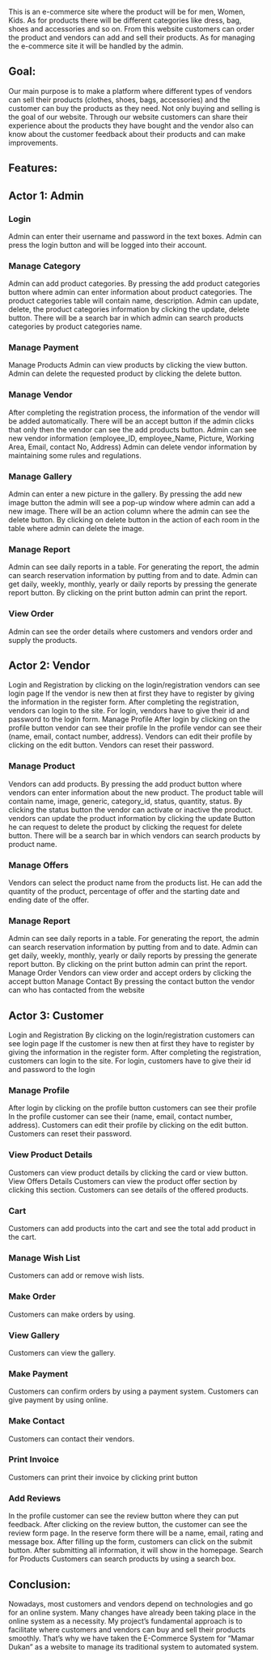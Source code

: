 
This is an e-commerce site where the product will be for men, Women, Kids. As for products there will be different categories like dress, bag, shoes and accessories and so on. From this website customers can order the product and vendors can add and sell their products. As for managing the e-commerce site it will be handled by the admin.

## Goal:
Our main purpose is to make a platform where different types of vendors can sell their products (clothes, shoes, bags, accessories) and the customer can buy the products as they need. Not only buying and selling is the goal of our website. Through our website customers can share their experience about the products they have bought and the vendor also can know about the customer feedback about their products and can make improvements.

## Features:
## Actor 1: Admin 
### Login
Admin can enter their username and password in the text boxes.
Admin can press the login button and will be logged into their account.
### Manage Category
Admin can add product categories.
By pressing the add product categories button where admin can enter information about product categories.
The product categories table will contain name, description.
Admin can update, delete, the product categories information by clicking the update, delete button.
There will be a search bar in which admin can search products categories by product categories name.



### Manage Payment
Manage Products
Admin can view products by clicking the view button.
Admin can delete the requested product by clicking the delete button.



### Manage Vendor
After completing the registration process, the information of the vendor will    be added automatically. There will be an accept button if the admin clicks that only then the vendor can see the add products button.
Admin can  see new vendor information (employee_ID, employee_Name, Picture, Working Area, Email, contact No, Address) 
Admin can delete vendor information by maintaining some rules and   regulations.
### Manage Gallery
Admin can enter a new picture in the gallery.
By pressing the add new image button the admin will see a pop-up window where admin can add a new image.
There will be an action column where the admin can see the delete button. 
By clicking on delete button in the action of each room in the table where admin can delete the image.
### Manage Report
Admin can see daily reports in a table. 
For generating the report, the admin can search reservation information by putting from and to date. 
Admin can get daily, weekly, monthly, yearly or daily reports by pressing the generate report button. 
By clicking on the print button admin can print the report.
### View Order
Admin can see the order details where customers and vendors order and supply the products.

## Actor 2: Vendor
Login and Registration
by clicking on the login/registration vendors can see login page 
 If the vendor is new then at first they have to register by giving the information in the register form. 
After completing the registration, vendors can login to the site. 
For login, vendors have to give their id and password to the login form.
Manage Profile
After login by clicking on the profile button vendor can see their profile 
In the profile vendor can see their (name, email, contact number, address).
Vendors can edit their profile by clicking on the edit button.
Vendors can reset their password.



### Manage Product
Vendors can add products.
By pressing the add product button where vendors can enter information about the new product.
The product table will contain name, image, generic, category_id, status, quantity, status.
By clicking the status button the vendor can activate or inactive the product.
vendors can update the product information by clicking the update 
Button he can request to delete the product by clicking the request for delete button.
There will be a search bar in which vendors can search products by product name.
### Manage Offers
Vendors can select the product name from the products list. He can add the quantity of the product, percentage of offer and the starting date and ending date of the offer.
### Manage Report
Admin can see daily reports in a table. 
For generating the report, the admin can search reservation information by putting from and to date. 
Admin can get daily, weekly, monthly, yearly or daily reports by pressing the generate report button. 
By clicking on the print button admin can print the report.
Manage Order
Vendors can view order and accept orders by clicking the accept button
Manage Contact
By pressing the contact button the vendor can who has contacted from the website

## Actor 3: Customer
Login and Registration
By clicking on the login/registration customers can see login page 
If the customer is new then at first they have to register by giving the information in the register form. 
After completing the registration, customers can login to the site. 
For login, customers have to give their id and password to the login 



### Manage Profile
After login by clicking on the profile button customers can see their profile 
In the profile customer can see their (name, email, contact number, address).
Customers can edit their profile by clicking on the edit button.
Customers can reset their password.
### View Product Details
Customers can view product details by clicking the card or view button.
View Offers Details
Customers can view the product offer section by clicking this section. Customers can see details of the offered products.
### Cart
Customers can add products into the cart and see the total add product in the cart.
### Manage Wish List
Customers can add or remove wish lists.
### Make Order
Customers can make orders by using.
### View Gallery
Customers can view the gallery.
### Make Payment
Customers can confirm orders by using a payment system. Customers can give payment by using online.
### Make Contact
Customers can contact their vendors.
### Print Invoice
Customers can print their invoice by clicking print button



### Add Reviews
In the profile customer can see the review button where they can put feedback. 
After clicking on the review button, the customer can see the review form page. 
In the reserve form there will be a name, email, rating and message box. 
After filling up the form, customers can click on the submit button. 
After submitting all information, it will show in the homepage.
Search for Products
Customers can search products by using a search box.

## Conclusion:
Nowadays, most customers and vendors depend on technologies and go for an online system. Many changes have already been taking place in the online system as a necessity. My project’s fundamental approach is to facilitate where customers and vendors can buy and sell their products smoothly. That’s why we have taken the E-Commerce System for “Mamar Dukan” as a website to manage its traditional system to automated system.
